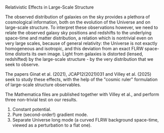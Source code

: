 
Relativistic Effects in Large-Scale Structure

The observed distribution of galaxies on the sky provides a plethora of cosmological information, both on the evolution of the Universe and on large-scale structure. To interpret these observations however, we need to relate the observed galaxy sky positions and redshifts to the underlying space-time and matter distribution, a relation which is nontrivial even on very large scales, because of general relativity: the Universe is not exactly homogeneous and isotropic, and this deviation from an exact FLRW space-time distorts its own image. Light from galaxies is distorted (lensed, redshifted) by the large-scale structure - by the very distribution that we seek to observe.

The papers Ginat et al. (2021), JCAP12(2021)031 and Villey et al. (2025) seek to study these effects, with the help of the "cosmic ruler" formulation of large-scale structure observables.

The Mathematica files are published together with Villey et al., and perform three non-trivial test on our results.

1. Constant potential.
2. Pure (second-order!) gradient mode.
3. Separate Universe long mode (a curved FLRW background space-time, viewed as a perturbation to a flat one).
